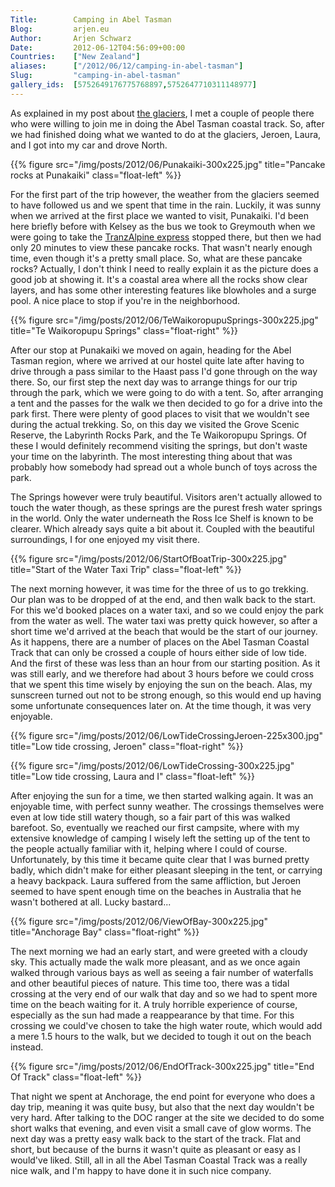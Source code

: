 ```yaml
---
Title:        Camping in Abel Tasman
Blog:         arjen.eu  
Author:       Arjen Schwarz  
Date:         2012-06-12T04:56:09+00:00
Countries:    ["New Zealand"]
aliases:      ["/2012/06/12/camping-in-abel-tasman"]
Slug:         "camping-in-abel-tasman"
gallery_ids:  [5752649176775768897,5752647710311148977]
---
```

As explained in my post about [the glaciers][1], I met a couple of people there who were willing to join me in doing the Abel Tasman coastal track. So, after we had finished doing what we wanted to do at the glaciers, Jeroen, Laura, and I got into my car and drove North.

{{% figure src="/img/posts/2012/06/Punakaiki-300x225.jpg" title="Pancake rocks at Punakaiki" class="float-left" %}}

For the first part of the trip however, the weather from the glaciers seemed to have followed us and we spent that time in the rain. Luckily, it was sunny when we arrived at the first place we wanted to visit, Punakaiki. I'd been here briefly before with Kelsey as the bus we took to Greymouth when we were going to take the [TranzAlpine express][2] stopped there, but then we had only 20 minutes to view these pancake rocks. That wasn't nearly enough time, even though it's a pretty small place. So, what are these pancake rocks? Actually, I don't think I need to really explain it as the picture does a good job at showing it. It's a coastal area where all the rocks show clear layers, and has some other interesting features like blowholes and a surge pool. A nice place to stop if you're in the neighborhood.

{{% figure src="/img/posts/2012/06/TeWaikoropupuSprings-300x225.jpg" title="Te Waikoropupu Springs" class="float-right" %}}

After our stop at Punakaiki we moved on again, heading for the Abel Tasman region, where we arrived at our hostel quite late after having to drive through a pass similar to the Haast pass I'd gone through on the way there. So, our first step the next day was to arrange things for our trip through the park, which we were going to do with a tent. So, after arranging a tent and the passes for the walk we then decided to go for a drive into the park first. There were plenty of good places to visit that we wouldn't see during the actual trekking. So, on this day we visited the Grove Scenic Reserve, the Labyrinth Rocks Park, and the Te Waikoropupu Springs. Of these I would definitely recommend visiting the springs, but don't waste your time on the labyrinth. The most interesting thing about that was probably how somebody had spread out a whole bunch of toys across the park.

The Springs however were truly beautiful. Visitors aren't actually allowed to touch the water though, as these springs are the purest fresh water springs in the world. Only the water underneath the Ross Ice Shelf is known to be clearer. Which already says quite a bit about it. Coupled with the beautiful surroundings, I for one enjoyed my visit there.

{{% figure src="/img/posts/2012/06/StartOfBoatTrip-300x225.jpg" title="Start of the Water Taxi Trip" class="float-left" %}}

The next morning however, it was time for the three of us to go trekking. Our plan was to be dropped of at the end, and then walk back to the start. For this we'd booked places on a water taxi, and so we could enjoy the park from the water as well. The water taxi was pretty quick however, so after a short time we'd arrived at the beach that would be the start of our journey. As it happens, there are a number of places on the Abel Tasman Coastal Track that can only be crossed a couple of hours either side of low tide. And the first of these was less than an hour from our starting position. As it was still early, and we therefore had about 3 hours before we could cross that we spent this time wisely by enjoying the sun on the beach. Alas, my sunscreen turned out not to be strong enough, so this would end up having some unfortunate consequences later on. At the time though, it was very enjoyable.

{{% figure src="/img/posts/2012/06/LowTideCrossingJeroen-225x300.jpg" title="Low tide crossing, Jeroen" class="float-right" %}}

{{% figure src="/img/posts/2012/06/LowTideCrossing-300x225.jpg" title="Low tide crossing, Laura and I" class="float-left" %}}

After enjoying the sun for a time, we then started walking again. It was an enjoyable time, with perfect sunny weather. The crossings themselves were even at low tide still watery though, so a fair part of this was walked barefoot. So, eventually we reached our first campsite, where with my extensive knowledge of camping I wisely left the setting up of the tent to the people actually familiar with it, helping where I could of course. Unfortunately, by this time it became quite clear that I was burned pretty badly, which didn't make for either pleasant sleeping in the tent, or carrying a heavy backpack. Laura suffered from the same affliction, but Jeroen seemed to have spent enough time on the beaches in Australia that he wasn't bothered at all. Lucky bastard...

{{% figure src="/img/posts/2012/06/ViewOfBay-300x225.jpg" title="Anchorage Bay" class="float-right" %}}

The next morning we had an early start, and were greeted with a cloudy sky. This actually made the walk more pleasant, and as we once again walked through various bays as well as seeing a fair number of waterfalls and other beautiful pieces of nature. This time too, there was a tidal crossing at the very end of our walk that day and so we had to spent more time on the beach waiting for it. A truly horrible experience of course, especially as the sun had made a reappearance by that time. For this crossing we could've chosen to take the high water route, which would add a mere 1.5 hours to the walk, but we decided to tough it out on the beach instead.

{{% figure src="/img/posts/2012/06/EndOfTrack-300x225.jpg" title="End Of Track" class="float-left" %}}

That night we spent at Anchorage, the end point for everyone who does a day trip, meaning it was quite busy, but also that the next day wouldn't be very hard. After talking to the DOC ranger at the site we decided to do some short walks that evening, and even visit a small cave of glow worms. The next day was a pretty easy walk back to the start of the track. Flat and short, but because of the burns it wasn't quite as pleasant or easy as I would've liked. Still, all in all the Abel Tasman Coastal Track was a really nice walk, and I'm happy to have done it in such nice company.

[1]: /2012/06/11/fact-of-the-day-glaciers-are-cold/ (Fact of the day: Glaciers are cold)
[2]: /2012/03/24/the-tranzalpine-experience/ (The TranzAlpine experience)